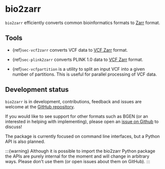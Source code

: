 # bio2zarr

`bio2zarr` efficiently converts common bioinformatics formats to
[Zarr](https://zarr.readthedocs.io/en/stable/) format.

## Tools

- {ref}`sec-vcf2zarr` converts VCF data to
  [VCF Zarr](https://github.com/sgkit-dev/vcf-zarr-spec/) format.

- {ref}`sec-plink2zarr` converts PLINK 1.0 data to
  [VCF Zarr](https://github.com/sgkit-dev/vcf-zarr-spec/) format.

- {ref}`sec-vcfpartition` is a utility to split an input
  VCF into a given number of partitions. This is useful for
  parallel processing of VCF data.

## Development status

`bio2zarr` is in development, contributions, feedback and issues are welcome
at the [GitHub repository](https://github.com/sgkit-dev/bio2zarr).

If you would like to see
support for other formats such as BGEN (or an interested in helping with implementing),
please open an [issue on Github](https://github.com/sgkit-dev/bio2zarr/issues)
to discuss!


The package is currently focused on command line interfaces, but a
Python API is also planned.

:::{warning}
Although it is possible to import the bio2zarr Python package
the APIs are purely internal for the moment and will change
in arbitrary ways. Please don't use them (or open issues about
them on GitHub).
:::
